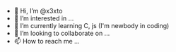 - 👋 Hi, I’m @x3xto
- 👀 I’m interested in ...
- 🌱 I’m currently learning C, js (I'm newbody in coding)
- 💞️ I’m looking to collaborate on ...
- 📫 How to reach me ...

<!---
x3xto/x3xto is a ✨ special ✨ repository because its `README.md` (this file) appears on your GitHub profile.
You can click the Preview link to take a look at your changes.
--->
